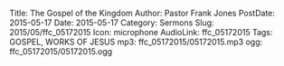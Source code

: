 Title: The Gospel of the Kingdom
Author: Pastor Frank Jones
PostDate: 2015-05-17
Date: 2015-05-17
Category: Sermons
Slug: 2015/05/ffc_05172015
Icon: microphone
AudioLink: ffc_05172015
Tags: GOSPEL, WORKS OF JESUS
mp3: ffc_05172015/05172015.mp3
ogg: ffc_05172015/05172015.ogg
